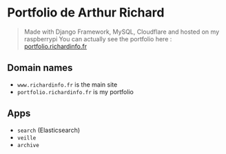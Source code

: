 # Portfolio de Arthur Richard
> Made with Django Framework, MySQL, Cloudflare and hosted on my raspberrypi
You can actually see the portfolio here : [portfolio.richardinfo.fr](http://portfolio.richardinfo.fr)

## Domain names
- `www.richardinfo.fr` is the main site
- `portfolio.richardinfo.fr` is my portfolio

## Apps
- `search` (Elasticsearch)
- `veille` 
- `archive`